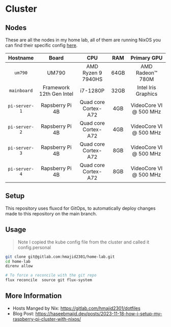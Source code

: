 # Cluster

## Nodes

These are all the nodes in my home lab, all of them are running NixOS you can find their specific config
[here](https://gitlab.com/hmajid2301/dotfiles).

|   Hostname                                         |            Board                                          |               CPU                                              |  RAM        |         Primary GPU        |
| :---------:                                        | :-------------------------:                               | :----------------------------:                                 | :---:       | :-------------------------:|
| `um790`                                            |  UM790                                                    |  AMD Ryzen 9 7940HS                                            | 64GB        | AMD Radeon™ 780M           |
| `mainboard`                                        | Framework 12th Gen Intel                                  |  i7-1280P                                                      | 32GB        | Intel Iris Graphics        |
| `pi-server-1`                                      | Rapsberry Pi 4B                                           |  Quad core Cortex-A72                                          | 4GB         | VideoCore VI @ 500 MHz     |
| `pi-server-2`                                      | Rapsberry Pi 4B                                           |  Quad core Cortex-A72                                          | 4GB         | VideoCore VI @ 500 MHz     |
| `pi-server-3`                                      | Rapsberry Pi 4B                                           |  Quad core Cortex-A72                                          | 8GB         | VideoCore VI @ 500 MHz     |
| `pi-server-4`                                      | Rapsberry Pi 4B                                           |  Quad core Cortex-A72                                          | 8GB         | VideoCore VI @ 500 MHz     |
## Setup

This repository uses fluxcd for GitOps, to automatically deploy changes made to this repository on the main branch.

## Usage

> Note I copied the kube config file from the cluster and called it config.personal

```bash
git clone git@gitlab.com:hmajid2301/home-lab.git
cd home-lab
direnv allow

# To force a reconcile with the git repo
flux reconcile  source git flux-system
```


## More Information

- Hosts Manged by Nix: https://gitlab.com/hmajid2301/dotfiles
- Blog Post: https://haseebmajid.dev/posts/2023-11-18-how-i-setup-my-raspberry-pi-cluster-with-nixos/
